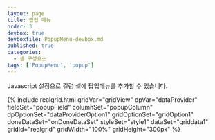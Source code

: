 ```yaml
---
layout: page
title: 팝업 메뉴
order: 3
devbox: true
devboxfile: PopupMenu-devbox.md
published: true
categories:
  - 셀 구성요소
tags: ['PopupMenu', 'popup']
---
```


Javascript 설정으로 컬럼 셀에 팝업메뉴를 추가할 수 있습니다.

<script>
	var onDoneDataSet = function() {
		var menu = [{
	        label: "menu1 입니다.",
	        enabled: true,
	        children: [{
	            label: "submenu1 입니다."
	        }, {
	            label: "submenu2 입니다."
	        }]
	    }, {
	        label: "menu2 입니다",
	        enabled: false
	    }, {
	        label: "-"
	    }, {
	        label: "menu3 입니다",
	        type: "check",
	        checked: true,
	        tag: "check_menu"
	    }, {
	        label: "group menu",
	        children: [{
	            label: "group1 - 첫번째",
	            type: "radio",
	            group: "group1",
	            checked: true
	        }, {
	            label: "group1 - 두번째",
	            type: "radio",
	            group: "group1"
	        }, {
	            label: "group1 - 세번째",
	            type: "radio",
	            group: "group1"
	        }]
	    }];
	    gridView.addPopupMenu("menu1", menu);

	    gridView.onMenuItemClicked = function (grid, data, index) {
	        alert(data.label);
	    };
	}
</script>

{% include realgrid.html
  gridVar="gridView"
  dpVar="dataProvider"
  fieldSet="popupField"
  columnSet="popupColumn"
  dpOptionSet="dataProviderOption1"
  gridOptionSet="gridOption1"
  doneDataSet="onDoneDataSet"
  styleSet="style1"
  dataSet="griddata1"
  gridId="realgrid"
  gridWidth="100%"
  gridHeight="300px" %}